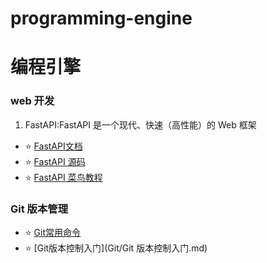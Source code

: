# programming-engine
# 编程引擎



### web 开发

1. FastAPI:FastAPI 是一个现代、快速（高性能）的 Web 框架
- ⭐️ [FastAPI文档](https://fastapi.tiangolo.com/)
- ⭐️ [FastAPI 源码](https://github.com/tiangolo/fastapi/)
- ⭐️ [FastAPI 菜鸟教程](https://www.runoob.com/fastapi/fastapi-tutorial.html)








### Git 版本管理
- ⭐️ [Git常用命令](Git/Git常用命令.md)
- ⭐️ [Git版本控制入门](Git/Git 版本控制入门.md)





